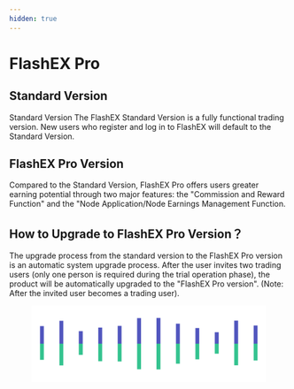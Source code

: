 ```yaml
---
hidden: true
---
```


# FlashEX Pro

## Standard Version

Standard Version The FlashEX Standard Version is a fully functional trading version. New users who register and log in to FlashEX will default to the Standard Version.

## FlashEX Pro Version

Compared to the Standard Version, FlashEX Pro offers users greater earning potential through two major features: the "Commission and Reward Function" and the "Node Application/Node Earnings Management Function.

## How to Upgrade to FlashEX Pro Version？

The upgrade process from the standard version to the FlashEX Pro version is an automatic system upgrade process. After the user invites two trading users (only one person is required during the trial operation phase), the product will be automatically upgraded to the "FlashEX Pro version". (Note: After the invited user becomes a trading user).

<figure><img src="../.gitbook/assets/Pagination (2).png" alt=""><figcaption></figcaption></figure>
